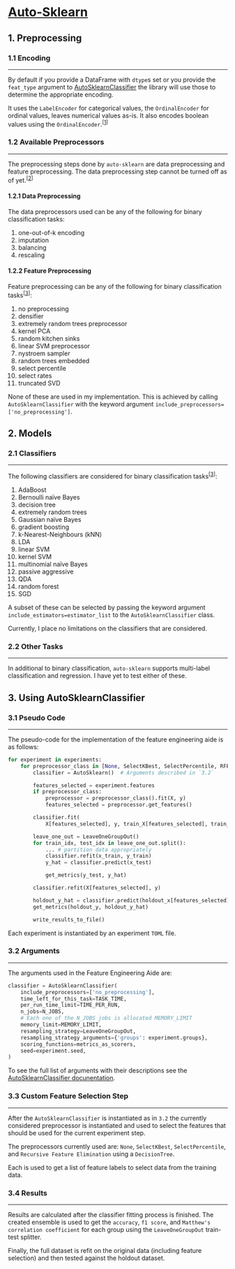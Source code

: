 # [Auto-Sklearn](https://automl.github.io/auto-sklearn/)

## 1. Preprocessing

### 1.1 Encoding
---

By default if you provide a DataFrame with `dtype`s set or you provide the
`feat_type` argument to [AutoSklearnClassifier](https://automl.github.io/auto-sklearn/master/api.html#autosklearn.classification.AutoSklearnClassifier)
the library will use those to determine the appropriate encoding. 

It uses the  `LabelEncoder` for categorical values, the `OrdinalEncoder` for ordinal values,
leaves numerical values as-is. It also encodes boolean values using the `OrdinalEncoder`.<sup>[[1](https://github.com/automl/auto-sklearn/blob/master/autosklearn/data/validation.py#L75-L76)]</sup>

### 1.2 Available Preprocessors
---

The preprocessing steps done by `auto-sklearn` are data preprocessing and feature preprocessing. The data preprocessing step cannot be turned off as of yet.<sup>[[2](https://automl.github.io/auto-sklearn/master/manual.html#turning-off-preprocessing)]</sup> 

#### 1.2.1 Data Preprocessing

The data preprocessors used can be any of the following for binary classification tasks:

1. one-out-of-k encoding
2. imputation
3. balancing
4. rescaling


#### 1.2.2 Feature Preprocessing

Feature preprocessing can be any of the following for binary classification tasks<sup>[[3](https://papers.nips.cc/paper/2015/file/11d0e6287202fced83f79975ec59a3a6-Supplemental.zip)]</sup>:

1. no preprocessing
2. densifier
3. extremely random trees preprocessor
4. kernel PCA
5. random kitchen sinks
6. linear SVM preprocessor
7. nystroem sampler
8. random trees embedded
9. select percentile
10. select rates
11. truncated SVD

None of these are used in my implementation. This is achieved by calling `AutoSklearnClassifier` with the keyword argument `include_preprocessors=['no_preprocessing']`.


## 2. Models

### 2.1 Classifiers
---

The following classifiers are considered for binary classification tasks<sup>[[3](https://papers.nips.cc/paper/2015/file/11d0e6287202fced83f79975ec59a3a6-Supplemental.zip)]</sup>:

1. AdaBoost
2. Bernoulli naïve Bayes
3. decision tree
4. extremely random trees
5. Gaussian naïve Bayes
6. gradient boosting
7. k-Nearest-Neighbours (kNN)
8. LDA
9. linear SVM
10. kernel SVM
11. multinomial naïve Bayes
12. passive aggressive
13. QDA
14. random forest
15. SGD

A subset of these can be selected by passing the keyword argument `include_estimators=estimator_list` to the `AutoSklearnClassifier` class.

Currently, I place no limitations on the classifiers that are considered.

### 2.2 Other Tasks
---

In additional to binary classification, `auto-sklearn` supports multi-label classification and regression. I have yet to test either of these.

## 3. Using AutoSklearnClassifier

### 3.1 Pseudo Code
---

The pseudo-code for the implementation of the feature engineering aide is as follows:

```python
for experiment in experiments:
    for preprocessor_class in [None, SelectKBest, SelectPercentile, RFE]:
        classifier = AutoSklearn()  # Arguments described in `3.2`

        features_selected = experiment.features
        if preprocessor_class:
            preprocessor = preprocessor_class().fit(X, y)
            features_selected = preprocessor.get_features()

        classifier.fit(
            X[features_selected], y, train_X[features_selected], train_Y)

        leave_one_out = LeaveOneGroupOut()
        for train_idx, test_idx in leave_one_out.split():
            ... # partition data appropriately
            classifier.refit(x_train, y_train)
            y_hat = classifier.predict(x_test)

            get_metrics(y_test, y_hat)

        classifier.refit(X[features_selected], y)

        holdout_y_hat = classifier.predict(holdout_x[features_selected])
        get_metrics(holdout_y, holdout_y_hat)

        write_results_to_file()
```

Each experiment is instantiated by an experiment `TOML` file.

### 3.2 Arguments
---

The arguments used in the Feature Engineering Aide are:

```python
classifier = AutoSklearnClassifier(
    include_preprocessors=['no_preprocessing'],
    time_left_for_this_task=TASK_TIME,
    per_run_time_limit=TIME_PER_RUN,
    n_jobs=N_JOBS,
    # Each one of the N_JOBS jobs is allocated MEMORY_LIMIT
    memory_limit=MEMORY_LIMIT,
    resampling_strategy=LeaveOneGroupOut,
    resampling_strategy_arguments={'groups': experiment.groups},
    scoring_functions=metrics_as_scorers,
    seed=experiment.seed,
)
```

To see the full list of arguments with their descriptions see the [AutoSklearnClassifier docunentation](https://automl.github.io/auto-sklearn/master/api.html#autosklearn.classification.AutoSklearnClassifier).


### 3.3 Custom Feature Selection Step
---

After the `AutoSklearnClassifier` is instantiated as in `3.2` the currently considered preprocessor is instantiated and used to select the features that should be used for the current experiment step.

The preprocessors currently used are: `None`, `SelectKBest`, `SelectPercentile`, and `Recursive Feature Elimination` using a `DecisionTree`.

Each is used to get a list of feature labels to select data from the training data.

### 3.4 Results
---

Results are calculated after the classifier fitting process is finished. The created ensemble is used to get the `accuracy`, `f1 score`, and `Matthew's correlation coefficient` for each group using the `LeaveOneGroupOut` train-test splitter.

Finally, the full dataset is refit on the original data (including feature selection) and then tested against the holdout dataset.